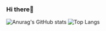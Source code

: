 ### Hi there👻

![Anurag's GitHub stats](https://github-readme-stats.vercel.app/api?username=sihua14&theme=merko&show_icons=true)
![Top Langs](https://github-readme-stats.vercel.app/api/top-langs/?username=sihua14&layout=compact&theme=merko)


